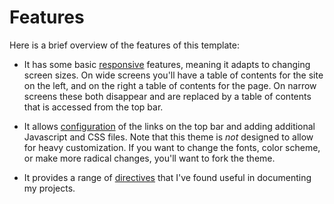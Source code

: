 # Features

Here is a brief overview of the features of this template:

- It has some basic [responsive][responsive] features, meaning it adapts to changing screen sizes. On wide screens you'll have a table of contents for the site on the left, and on the right a table of contents for the page. On narrow screens these both disappear and are replaced by a table of contents that is accessed from the top bar.

- It allows [configuration](/configuration/README.md) of the links on the top bar and adding additional Javascript and CSS files. Note that this theme is *not* designed to allow for heavy customization. If you want to change the fonts, color scheme, or make more radical changes, you'll want to fork the theme.

- It provides a range of [directives](/directives/README.md) that I've found useful in documenting my projects.


[responsive]: https://developer.mozilla.org/en-US/docs/Learn_web_development/Core/CSS_layout/Responsive_Design
